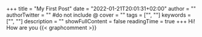 +++
title = "My First Post"
date = "2022-01-21T20:01:31+02:00"
author = ""
authorTwitter = "" #do not include @
cover = ""
tags = ["", ""]
keywords = ["", ""]
description = ""
showFullContent = false
readingTime = true
+++
Hi! How are you
{{< graphcomment >}}